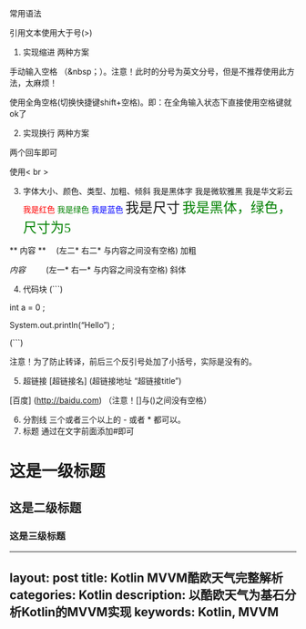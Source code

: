 常用语法

引用文本使用大于号(>)

1. 实现缩进
两种方案

手动输入空格 （&nbsp；）。注意！此时的分号为英文分号，但是不推荐使用此方法，太麻烦！

使用全角空格(切换快捷键shift+空格)。即：在全角输入状态下直接使用空格键就ok了

2. 实现换行
两种方案

两个回车即可

使用< br >

3. 字体大小、颜色、类型、加粗、倾斜
<font face="黑体">我是黑体字</font>
<font face="微软雅黑">我是微软雅黑</font>
<font face="STCAIYUN">我是华文彩云</font>
<font color=red>我是红色</font>
<font color=#008000>我是绿色</font>
<font color=Blue>我是蓝色</font>
<font size=5>我是尺寸</font>
<font face="黑体" color=green size=5>我是黑体，绿色，尺寸为5</font>


** 内容 ** 　(左二* 右二*  与内容之间没有空格)   加粗

*内容* 　　 (左一* 右一*  与内容之间没有空格)   斜体

4. 代码块
(```)

int a = 0 ;

System.out.println(“Hello”) ;

(```)

注意！为了防止转译，前后三个反引号处加了小括号，实际是没有的。

5. 超链接
[超链接名] (超链接地址 “超链接title”)

[百度] (http://baidu.com) （注意！[]与()之间没有空格）

6. 分割线
三个或者三个以上的 - 或者 * 都可以。
7. 标题
通过在文字前面添加#即可


# 这是一级标题

## 这是二级标题

### 这是三级标题

---
layout: post
title: Kotlin MVVM酷欧天气完整解析
categories: Kotlin
description: 以酷欧天气为基石分析Kotlin的MVVM实现
keywords: Kotlin, MVVM
---
